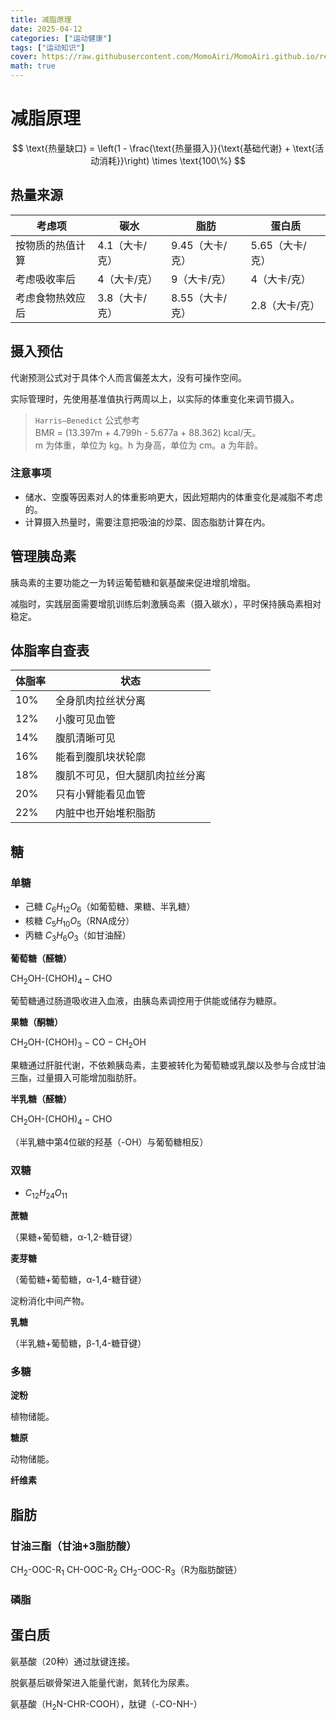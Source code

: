 ```yaml
---
title: 减脂原理
date: 2025-04-12
categories: ["运动健康"]
tags: ["运动知识"]
cover: https://raw.githubusercontent.com/MomoAiri/MomoAiri.github.io/refs/heads/dev/resource/%E3%83%97%E3%83%AD%E3%82%B8%E3%82%A7%E3%82%AF%E3%83%88%E3%82%BB%E3%82%AB%E3%82%A4%20%E3%82%AB%E3%83%A9%E3%83%95%E3%83%AB%E3%82%B9%E3%83%86%E3%83%BC%E3%82%B8%EF%BC%81%20feat.%20%E5%88%9D%E9%9F%B3%E3%83%9F%E3%82%AF/1135b.webp
math: true
---
```


<!--more-->

# 减脂原理

$$
\text{热量缺口} = \left(1 - \frac{\text{热量摄入}}{\text{基础代谢} + \text{活动消耗}}\right) \times \text{100\%}
$$

## 热量来源

| 考虑项 | 碳水 | 脂肪 | 蛋白质 |
| - | - | - | - |
| 按物质的热值计算 | 4.1（大卡/克） | 9.45（大卡/克） | 5.65（大卡/克） |
| 考虑吸收率后 | 4（大卡/克） | 9（大卡/克） | 4（大卡/克） |
| 考虑食物热效应后 | 3.8（大卡/克） | 8.55（大卡/克） | 2.8（大卡/克） |

## 摄入预估

代谢预测公式对于具体个人而言偏差太大，没有可操作空间。

实际管理时，先使用基准值执行两周以上，以实际的体重变化来调节摄入。

> `Harris–Benedict` 公式参考\
> BMR = (13.397m + 4.799h - 5.677a + 88.362) kcal/天。\
> m 为体重，单位为 kg。h 为身高，单位为 cm。a 为年龄。

### 注意事项

- 储水、空腹等因素对人的体重影响更大，因此短期内的体重变化是减脂不考虑的。
- 计算摄入热量时，需要注意把吸油的炒菜、固态脂肪计算在内。

## 管理胰岛素

胰岛素的主要功能之一为转运葡萄糖和氨基酸来促进增肌增脂。

减脂时，实践层面需要增肌训练后刺激胰岛素（摄入碳水），平时保持胰岛素相对稳定。

## 体脂率自查表

| 体脂率 | 状态 |
| - | - |
| 10% | 全身肌肉拉丝状分离 |
| 12% | 小腹可见血管 |
| 14% | 腹肌清晰可见 |
| 16% | 能看到腹肌块状轮廓 |
| 18% | 腹肌不可见，但大腿肌肉拉丝分离 |
| 20% | 只有小臂能看见血管 |
| 22% | 内脏中也开始堆积脂肪 |

## 糖

### 单糖

- 己糖 $C_6H_{12}O_6$（如葡萄糖、果糖、半乳糖）  
- 核糖 $C_5H_{10}O_5$（RNA成分）  
- 丙糖 $C_3H_6O_3$（如甘油醛） 

**葡萄糖（醛糖）**

$\text{CH}_2\text{OH-(CHOH)}_4-\text{CHO}$

葡萄糖通过肠道吸收进入血液，由胰岛素调控用于供能或储存为糖原。

**果糖（酮糖）**

$\text{CH}_2\text{OH-(CHOH)}_3-\text{CO}-\text{CH}_2\text{OH}$

果糖通过肝脏代谢，不依赖胰岛素，主要被转化为葡萄糖或乳酸以及参与合成甘油三酯，过量摄入可能增加脂肪肝。

**半乳糖（醛糖）**

$\text{CH}_2\text{OH-(CHOH)}_4-\text{CHO}$

（半乳糖中第4位碳的羟基（-OH）与葡萄糖相反）

### 双糖

- $C_{12}H_{24}O_{11}$

**蔗糖**

（果糖+葡萄糖，α-1,2-糖苷键） 

**麦芽糖**

（葡萄糖+葡萄糖，α-1,4-糖苷键）

淀粉消化中间产物。

**乳糖**

（半乳糖+葡萄糖，β-1,4-糖苷键） 

### 多糖

**淀粉**

植物储能。

**糖原**

动物储能。

**纤维素**

## 脂肪

### 甘油三酯（甘油+3脂肪酸）

$\text{CH}_2\text{-OOC-R}_1$
$\text{CH-OOC-R}_2$
$\text{CH}_2\text{-OOC-R}_3$（R为脂肪酸链）

### 磷脂

## 蛋白质

氨基酸（20种）通过肽键连接。

脱氨基后碳骨架进入能量代谢，氮转化为尿素。

氨基酸（$\text{H}_2\text{N-CHR-COOH}$），肽键（$\text{-CO-NH-}$）
